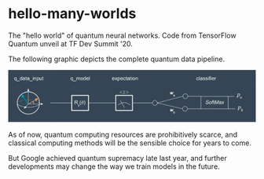# hello-many-worlds
The "hello world" of quantum neural networks. Code from TensorFlow Quantum unveil at TF Dev Summit '20.


The following graphic depicts the complete quantum data pipeline. 

![Pipeline](/images/pipeline.png)

As of now, quantum computing resources are prohibitively scarce, and classical computing methods will be the sensible choice for years to come. 

But Google achieved quantum supremacy late last year, and further developments may change the way we train models in the future.